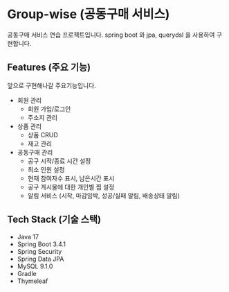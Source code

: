 # Group-wise (공동구매 서비스)
공동구매 서비스 연습 프로젝트입니다.
spring boot 와 jpa, querydsl 을 사용하여 구현합니다.

## Features (주요 기능)
앞으로 구현해나갈 주요기능입니다.
- 회원 관리
  - 회원 가입/로그인
  - 주소지 관리
- 상품 관리
  - 상품 CRUD
  - 재고 관리
- 공동구매 관리
  - 공구 시작/종료 시간 설정
  - 최소 인원 설정
  - 현재 참여자수 표시, 남은시간 표시
  - 공구 게시물에 대한 개인별 찜 설정
  - 알림 서비스 (시작, 마감임박, 성공/실패 알림, 배송상태 알림)

## Tech Stack (기술 스택)
- Java 17
- Spring Boot 3.4.1
- Spring Security
- Spring Data JPA
- MySQL 9.1.0
- Gradle
- Thymeleaf
